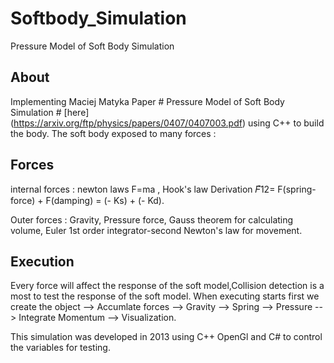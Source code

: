 # Softbody_Simulation
Pressure Model of Soft Body Simulation

## About ##
Implementing Maciej Matyka Paper # Pressure Model of Soft Body Simulation # [here] (https://arxiv.org/ftp/physics/papers/0407/0407003.pdf)
using C++ to build the body.
The soft body exposed to many forces : 

## Forces ##
internal forces :
newton laws F=ma ,
Hook's law Derivation  𝐹⃗12=  F(spring-force) + F(damping) =   (- Ks) + (- Kd).

Outer forces :
Gravity,
Pressure force,
Gauss theorem for calculating volume,
Euler 1st order integrator-second Newton's law for movement.

## Execution ##
Every force will affect the response of the soft model,Collision detection is a most to test the response of the soft model.
When executing starts first we create the object --> Accumlate forces --> Gravity --> Spring --> Pressure --> Integrate Momentum --> Visualization.

This simulation was developed in 2013 using C++ OpenGl and C# to control the variables for testing.
